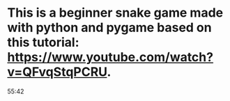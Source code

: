# This is a beginner snake game made with python and pygame based on this tutorial: https://www.youtube.com/watch?v=QFvqStqPCRU.

55:42